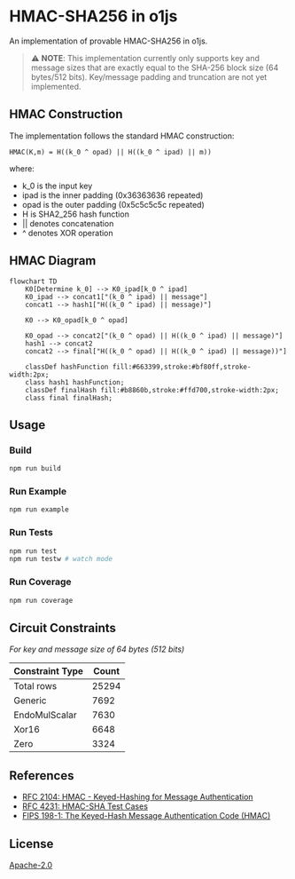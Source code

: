 # HMAC-SHA256 in o1js

An implementation of provable HMAC-SHA256 in o1js.

> ⚠️ **NOTE**: This implementation currently only supports key and message sizes that are exactly equal to the SHA-256 block size (64 bytes/512 bits). Key/message padding and truncation are not yet implemented.

## HMAC Construction

The implementation follows the standard HMAC construction:

```
HMAC(K,m) = H((k_0 ^ opad) || H((k_0 ^ ipad) || m))
```

where:

- k_0 is the input key
- ipad is the inner padding (0x36363636 repeated)
- opad is the outer padding (0x5c5c5c5c repeated)
- H is SHA2_256 hash function
- || denotes concatenation
- ^ denotes XOR operation

## HMAC Diagram

```mermaid
flowchart TD
    K0[Determine k_0] --> K0_ipad[k_0 ^ ipad]
    K0_ipad --> concat1["(k_0 ^ ipad) || message"]
    concat1 --> hash1["H((k_0 ^ ipad) || message)"]
    
    K0 --> K0_opad[k_0 ^ opad]
    
    K0_opad --> concat2["(k_0 ^ opad) || H((k_0 ^ ipad) || message)"]
    hash1 --> concat2
    concat2 --> final["H((k_0 ^ opad) || H((k_0 ^ ipad) || message))"]
    
    classDef hashFunction fill:#663399,stroke:#bf80ff,stroke-width:2px;
    class hash1 hashFunction;
    classDef finalHash fill:#b8860b,stroke:#ffd700,stroke-width:2px;
    class final finalHash;
```

## Usage

### Build

```sh
npm run build
```

### Run Example

```sh
npm run example
```

### Run Tests

```sh
npm run test
npm run testw # watch mode
```

### Run Coverage

```sh
npm run coverage
```

## Circuit Constraints

_For key and message size of 64 bytes (512 bits)_

| Constraint Type | Count |
| --------------- | ----- |
| Total rows      | 25294 |
| Generic         | 7692  |
| EndoMulScalar   | 7630  |
| Xor16           | 6648  |
| Zero            | 3324  |

## References

- [RFC 2104: HMAC - Keyed-Hashing for Message Authentication](https://datatracker.ietf.org/doc/html/rfc2104)
- [RFC 4231: HMAC-SHA Test Cases](https://datatracker.ietf.org/doc/html/rfc4231)
- [FIPS 198-1: The Keyed-Hash Message Authentication Code (HMAC)](https://csrc.nist.gov/files/pubs/fips/198/final/docs/fips-198a.pdf)

## License

[Apache-2.0](LICENSE)
